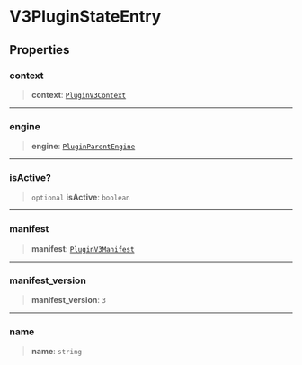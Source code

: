 # V3PluginStateEntry

## Properties

### context

> **context**: [`PluginV3Context`](../../../../plugin/v3/context/interfaces/PluginV3Context.md)

***

### engine

> **engine**: [`PluginParentEngine`](../../../../plugin/v3/parent-engine/classes/PluginParentEngine.md)

***

### isActive?

> `optional` **isActive**: `boolean`

***

### manifest

> **manifest**: [`PluginV3Manifest`](../../../../plugin/v3/manifest/interfaces/PluginV3Manifest.md)

***

### manifest\_version

> **manifest\_version**: `3`

***

### name

> **name**: `string`
